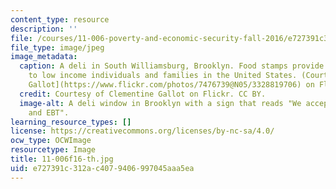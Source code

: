 ```yaml
---
content_type: resource
description: ''
file: /courses/11-006-poverty-and-economic-security-fall-2016/e727391c312ac4079406997045aaa5ea_11-006f16-th.jpg
file_type: image/jpeg
image_metadata:
  caption: A deli in South Williamsburg, Brooklyn. Food stamps provide assistance
    to low income individuals and families in the United States. (Courtesy of [Clementine
    Gallot](https://www.flickr.com/photos/7476739@N05/3328819706) on Flickr. CC BY.)
  credit: Courtesy of Clementine Gallot on Flickr. CC BY.
  image-alt: A deli window in Brooklyn with a sign that reads "We accept food stamps
    and EBT".
learning_resource_types: []
license: https://creativecommons.org/licenses/by-nc-sa/4.0/
ocw_type: OCWImage
resourcetype: Image
title: 11-006f16-th.jpg
uid: e727391c-312a-c407-9406-997045aaa5ea
---
```

